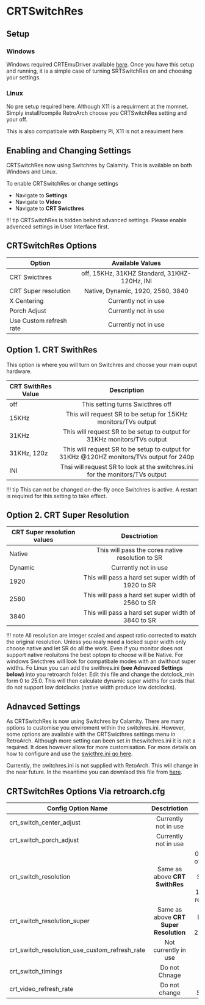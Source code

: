 # CRTSwitchRes

## Setup

### Windows 

Windows required CRTEmuDriver available [here](https://geedorah.com/eiusdemmodi/forum/viewtopic.php?id=295). Once you have this setup and running, it is a simple case of turning SRTSwitchRes on and choosing your settings.

### Linux

No pre setup required here. Although X11 is a requirment at the momnet. Simply install/compile RetroArch choose you CRTSwitchRes setting and your off.

This is also compatibale with Raspberry Pi, X11 is not a reauiment here.

## Enabling and Changing Settings

CRTSwitchRes now using Switchres by Calamity. This is available on both Windows and Linux.

To enable CRTSwitchRes or change settings
- Navigate to **Settings**
- Navigate to **Video**
- Navigate to **CRT Swicthres**

!!! tip
    CRTSwitchRes is hidden behind advanced settings. Please enable advenced settings in User Interface first.

## CRTSwitchRes Options

| Option                  | Available Values                                |
| ----------------------- |:-----------------------------------------------:|
| CRT Swicthres           | off, 15KHz, 31KHZ Standard, 31KHZ- 120Hz, INI   |
| CRT Super resolution    | Native, Dynamic, 1920, 2560, 3840               |
| X Centering             | Currently not in use                            |
| Porch Adjust            | Currently not in use                            |
| Use Custom refresh rate | Currently not in use                            |

## Option 1. CRT SwithRes

This option is where you will turn on Switchres and choose your main ouput hardware. 

| CRT SwithRes Value      | Description                                                                              |
| ----------------------- |:----------------------------------------------------------------------------------------:|
| off                     | This setting turns Swicthres off                                                         |
| 15KHz                   | This will request SR to be setup for 15KHz monitors/TVs output                           |
| 31KHz                   | This will request SR to be setup to output for 31KHz monitors/TVs output                 |
| 31KHz, 120z             | This will request SR to be setup to output for 31KHz @120HZ monitors/TVs output for 240p |
| INI                     | Thsi will request SR to look at the switchres.ini for the monitors/TVs output            |

!!! tip
    This can not be changed on-the-fly once Switchres is active. A restart is required for this setting to take effect.

## Option 2. CRT Super Resolution

| CRT Super resolution values | Desctriotion                                           |
| --------------------------- |:------------------------------------------------------:|
| Native                      | This will pass the cores native resolution to SR       |
| Dynamic                     | Currently not in use                                   |
| 1920                        | This will pass a hard set super width of 1920 to SR    |
| 2560                        | This will pass a hard set super width of 2560 to SR    |
| 3840                        | This will pass a hard set super width of 3840 to SR    |

!!! note
    All resolution are integer scaled and aspect ratio corrected to match the original resolution. Unless you realy need a locked super width only choose native and let SR do all the work. Even if you monitor does not support native reoluitons the best optopn to choose will be Native. For windows Swicthres will look for compatibale modes with an dwithout super widths. Fo Linux you can add the swithres.ini **(see Adnavced Settings below)** into you retroarch folder. Edit this file and change the dotclock_min form 0 to 25.0. This will then calculate dynamic super widths for cards that do not support low dotclocks (native width produce low dotclocks).

## Adnavced Settings

As CRTSwitchRes is now using Switchres by Calamity. There are many options to customise you enviroment within the switchres.ini. However, some options are available with the CRTSwicthres settings menu in RetroArch. Although more setting can been set in theswitchres.ini it is not a required. It does however allow for more customisation. For more details on how to configure and use the [swicthre.ini go here](https://gitlab.com/groovyarcade/support/-/wikis/3-Post-Installation-and-Maintenance/3.9-Configure-System-Wide-Switchres).

Currently, the switchres.ini is not supplied with RetoArch. This will change in the near future. In the meantime you can downlaod this file from [here](https://raw.githubusercontent.com/antonioginer/switchres/master/switchres.ini).

## CRTSwitchRes Options Via retroarch.cfg

| Config Option Name                              | Desctriotion                                           | Values                           | 
| ----------------------------------------------- |:------------------------------------------------------:|:--------------------------------:|
| crt_switch_center_adjust                        | Currently not in use                                   |                                  |
| crt_switch_porch_adjust                         | Currently not in use                                   |                                  |
| crt_switch_resolution                           | Same as above **CRT SwithRes**                         | 0,1,2,3,4 - off, 15KHz, 31KHZ Standard, 31KHZ- 120Hz, INI  respectivly |
| crt_switch_resolution_super                     | Same as above **CRT Super Resolution**                 | Native, Dynamic, 1920, 2560,3840 |
| crt_switch_resolution_use_custom_refresh_rate   | Not currently in use                                   | false                            |
| crt_switch_timings                              | Do not Chnage                                          |                                  |
| crt_video_refresh_rate                          | Do not change                                          | Set by Switchres                 |
